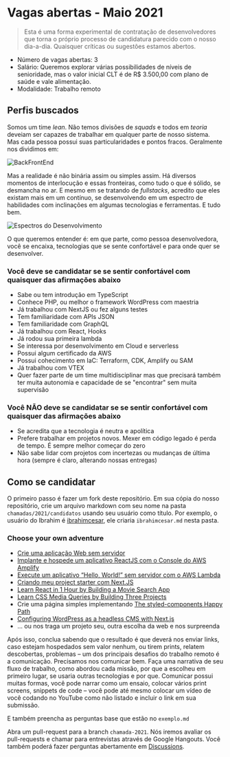 # Vagas abertas - Maio 2021

> Esta  é uma forma experimental de contratação de desenvolvedores que torna o próprio processo de candidatura parecido com o nosso dia-a-dia. Quaisquer críticas ou sugestões estamos abertos.

- Número de vagas abertas: 3  
- Salário: Queremos explorar várias possibilidades de níveis de senioridade, mas o valor inicial CLT é de R$ 3.500,00 com plano de saúde e vale alimentação.  
- Modalidade: Trabalho remoto

## Perfis buscados

Somos um time _lean_. Não temos divisões de _squads_ e todos em _teoria_ deveiam ser capazes de trabalhar em qualquer parte de nosso sistema. Mas cada pessoa possui suas particularidades e pontos fracos. Geralmente nos dividimos em:

![BackFrontEnd](https://res.cloudinary.com/practicaldev/image/fetch/s--BGu1AviP--/c_limit%2Cf_auto%2Cfl_progressive%2Cq_auto%2Cw_880/https://dev-to-uploads.s3.amazonaws.com/i/0824eswu4g0ba21benfg.png)

Mas a realidade é não binária assim ou simples assim. Há diversos momentos de interlocução e essas fronteiras, como tudo o que é sólido, se desmancha no ar. E mesmo em se tratando de _fullstacks_, acredito que eles existam mais em um contínuo, se desenvolvendo em um espectro de habilidades com inclinações em algumas tecnologias e ferramentas. E tudo bem.

![Espectros do Desenvolvimento](https://res.cloudinary.com/practicaldev/image/fetch/s--GB_vQjIR--/c_limit%2Cf_auto%2Cfl_progressive%2Cq_auto%2Cw_880/https://dev-to-uploads.s3.amazonaws.com/uploads/articles/45k80w4eryza7692p78o.png)

O que queremos entender é: em que parte, como pessoa desenvolvedora, você se encaixa, tecnologias que se sente confortável e para onde quer se desenvolver.

### Você deve se candidatar se se sentir confortável com quaisquer das afirmações abaixo

- Sabe ou tem introdução em TypeScript
- Conhece PHP, ou melhor o framework WordPress com maestria
- Já trabalhou com NextJS ou fez alguns testes
- Tem familiaridade com APIs JSON
- Tem familiaridade com GraphQL
- Já trabalhou com React, Hooks
- Já rodou sua primeira lambda
- Se interessa por desenvolvimento em Cloud e serverless
- Possui algum certificado da AWS
- Possui cohecimento em IaC: Terraform, CDK, Amplify ou SAM
- Já trabalhou com VTEX
- Quer fazer parte de um time multidisciplinar mas que precisará também ter muita autonomia e capacidade de se "encontrar" sem muita supervisão

### Você NÃO deve se candidatar se se sentir confortável com quaisquer das afirmações abaixo

- Se acredita que a tecnologia é neutra e apolítica
- Prefere trabalhar em projetos novos. Mexer em código legado é perda de tempo. É sempre melhor começar do zero
- Não sabe lidar com projetos com incertezas ou mudanças de última hora (sempre é claro, alterando nossas entregas)
  
## Como se candidatar

O primeiro passo é fazer um fork deste repositório. Em sua cópia do nosso repositório, crie um arquivo markdown com seu nome na pasta `chamadas/2021/candidatos` usando seu usuário como título. Por exemplo, o usuário do Ibrahim é [ibrahimcesar](https://github.com/ibrahimcesar), ele criaria `ibrahimcesar.md` nesta pasta.

### Choose your own adventure

- [Crie uma aplicação Web sem servidor](https://aws.amazon.com/pt/getting-started/hands-on/build-serverless-web-app-lambda-apigateway-s3-dynamodb-cognito/)
- [Implante e hospede um aplicativo ReactJS com o Console do AWS Amplify](https://aws.amazon.com/pt/getting-started/hands-on/deploy-react-app-cicd-amplify/)
- [Execute um aplicativo “Hello, World!” sem servidor com o AWS Lambda](https://aws.amazon.com/pt/getting-started/hands-on/run-serverless-code/)
- [Criando meu project starter com Next.JS](https://dev.to/caiomdias/criando-meu-primeiro-project-starter-com-next-js-2fii)
- [Learn React in 1 Hour by Building a Movie Search App](https://www.freecodecamp.org/news/learn-react-in-1-hour-by-building-a-movie-search-app/)
- [Learn CSS Media Queries by Building Three Projects](https://www.freecodecamp.org/news/learn-css-media-queries-by-building-projects/)
- Crie uma página simples implementando [The styled-components Happy Path](https://www.joshwcomeau.com/css/styled-components/)
- [Configuring WordPress as a headless CMS with Next.js](https://dev.to/kendalmintcode/configuring-wordpress-as-a-headless-cms-with-next-js-3p1o)
- ... ou nos traga um projeto seu, outra escolha da web e nos surpreenda

Após isso, conclua sabendo que o resultado é que deverá nos enviar links, caso estejam hospedados sem valor nenhum, ou tirem prints, relatem descobertas, problemas – um dos principais desafios do trabalho remoto é a comunicação. Precisamos nos comunicar bem. Faça uma narrativa de seu fluxo de trabalho, como abordou cada missão, por que a escolheu em primeiro lugar, se usaria outras tecnologias e por que. Comunicar possui muitas formas, você pode narrar como um ensaio, colocar vários print screens, snippets de code – você pode até mesmo colocar um vídeo de você codando no YouTube como não listado e incluir o link em sua submissão.

E também preencha as perguntas base que estão no `exemplo.md`

Abra um pull-request para a branch `chamada-2021`. Nós iremos avaliar os pull-requests e chamar para entrevistas através de Google Hangouts. Você também poderá fazer perguntas abertamente em [Discussions](https://github.com/Nexo-Tec/time/discussions).